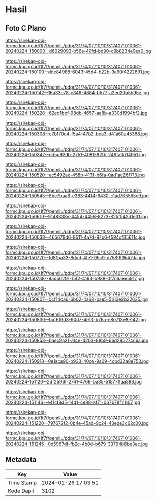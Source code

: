 # Hasil

## Foto C Plano

https://sirekap-obj-formc.kpu.go.id/1f7f/pemilu/pdpr/31/74/07/10/10/3174071010061-20240224-150000--d6029093-b56a-40fd-bd90-c9b8234e9ea0.jpg

https://sirekap-obj-formc.kpu.go.id/1f7f/pemilu/pdpr/31/74/07/10/10/3174071010061-20240224-150100--dde84988-6043-45d4-b22b-9a90f4222691.jpg

https://sirekap-obj-formc.kpu.go.id/1f7f/pemilu/pdpr/31/74/07/10/10/3174071010061-20240224-150142--16a33e78-c346-4884-b577-a2ed20a5b95e.jpg

https://sirekap-obj-formc.kpu.go.id/1f7f/pemilu/pdpr/31/74/07/10/10/3174071010061-20240224-150228--62ed1bbf-98db-4657-aa8b-a330d1994bf2.jpg

https://sirekap-obj-formc.kpu.go.id/1f7f/pemilu/pdpr/31/74/07/10/10/3174071010061-20240224-150308--c7b170c4-f5a4-47b2-bea3-d41a60a45388.jpg

https://sirekap-obj-formc.kpu.go.id/1f7f/pemilu/pdpr/31/74/07/10/10/3174071010061-20240224-150347--dd5d92db-2751-4081-82fb-249fa0d14951.jpg

https://sirekap-obj-formc.kpu.go.id/1f7f/pemilu/pdpr/31/74/07/10/10/3174071010061-20240224-150520--ec5492ae-458b-4131-b6fa-0ad1ac26f713.jpg

https://sirekap-obj-formc.kpu.go.id/1f7f/pemilu/pdpr/31/74/07/10/10/3174071010061-20240224-150545--8be7baa6-e383-4414-8430-c1ad765555e9.jpg

https://sirekap-obj-formc.kpu.go.id/1f7f/pemilu/pdpr/31/74/07/10/10/3174071010061-20240224-150610--9148338e-4454-4458-8273-825f542d1e31.jpg

https://sirekap-obj-formc.kpu.go.id/1f7f/pemilu/pdpr/31/74/07/10/10/3174071010061-20240224-150638--465679d6-9511-4a7d-97b6-f594df35611c.jpg

https://sirekap-obj-formc.kpu.go.id/1f7f/pemilu/pdpr/31/74/07/10/10/3174071010061-20240224-150720--fd81ba33-8ddd-4fe1-95c9-d758f63b47da.jpg

https://sirekap-obj-formc.kpu.go.id/1f7f/pemilu/pdpr/31/74/07/10/10/3174071010061-20240224-150738--9ad50291-15f2-4163-b938-0f7c6aee5917.jpg

https://sirekap-obj-formc.kpu.go.id/1f7f/pemilu/pdpr/31/74/07/10/10/3174071010061-20240224-150807--0cf14ca6-6b02-4a68-bae5-5b13e9b22635.jpg

https://sirekap-obj-formc.kpu.go.id/1f7f/pemilu/pdpr/31/74/07/10/10/3174071010061-20240224-150830--baf6f9d3-90d7-4e13-b76a-e8e713e8e142.jpg

https://sirekap-obj-formc.kpu.go.id/1f7f/pemilu/pdpr/31/74/07/10/10/3174071010061-20240224-150853--baec9a21-af4e-4203-88b9-66d295274c6a.jpg

https://sirekap-obj-formc.kpu.go.id/1f7f/pemilu/pdpr/31/74/07/10/10/3174071010061-20240224-150918--0e1aca90-b933-40ce-9a09-4cbd32a8e753.jpg

https://sirekap-obj-formc.kpu.go.id/1f7f/pemilu/pdpr/31/74/07/10/10/3174071010061-20240224-151120--2df2596f-2741-4769-ba35-51577ffaa393.jpg

https://sirekap-obj-formc.kpu.go.id/1f7f/pemilu/pdpr/31/74/07/10/10/3174071010061-20240224-151146--e41cf8d5-14d1-4e88-af71-067b78f11b07.jpg

https://sirekap-obj-formc.kpu.go.id/1f7f/pemilu/pdpr/31/74/07/10/10/3174071010061-20240224-151220--797672f2-0b4e-45ad-9c24-43ede3c62c00.jpg

https://sirekap-obj-formc.kpu.go.id/1f7f/pemilu/pdpr/31/74/07/10/10/3174071010061-20240224-151245--0d5967df-fb2c-4b0d-b679-33794b6be3ec.jpg


## Metadata

| Key        | Value               |
| ---------- | ------------------- |
| Time Stamp | 2024-02-26 17:03:51 |
| Kode Dapil | 3102                |



